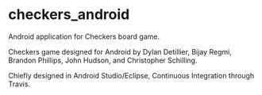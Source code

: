# checkers_android
Android application for Checkers board game. 

Checkers game designed for Android by Dylan Detillier, Bijay Regmi, Brandon Phillips, John Hudson, and Christopher Schilling.

Chiefly designed in Android Studio/Eclipse, Continuous Integration through Travis.
